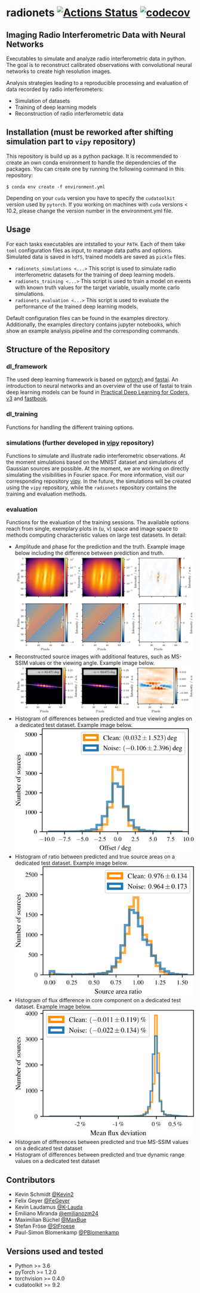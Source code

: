 # radionets [![Actions Status](https://github.com/radionets-project/radionets/workflows/CI/badge.svg)](https://github.com/radionets-project/radionets/actions) [![codecov](https://codecov.io/gh/radionets-project/radionets/branch/main/graph/badge.svg)](https://codecov.io/gh/radionets-project/radionets)



## Imaging Radio Interferometric Data with Neural Networks

Executables to simulate and analyze radio interferometric data in python. The goal is to reconstruct calibrated observations with convolutional neural networks to create high resolution images. 

Analysis strategies leading to a reproducible processing and evaluation of data recorded by radio interferometers:
* Simulation of datasets
* Training of deep learning models
* Reconstruction of radio interferometric data

## Installation (must be reworked after shifting simulation part to `vipy` repository)

This repository is build up as a python package. It is recommended to create an own conda environment to handle the dependencies of the packages. You can create one by running the following command in this repository:
```
$ conda env create -f environment.yml
```
Depending on your `cuda` version you have to specify the `cudatoolkit` version used by `pytorch`. If you working on machines with `cuda` versions < 10.2, please
change the version number in the environment.yml file.

## Usage

For each tasks executables are intstalled to your `PATH`. Each of them take `toml` configuration files as input, to manage data paths and options.
Simulated data is saved in `hdf5`, trained models are saved as `pickle` files.

* `radionets_simulations <...>`
  This script is used to simulate radio interferometric datasets for the training of deep learning models.
* `radionets_training <...>`
  This script is used to train a model on events with known truth
  values for the target variable, usually monte carlo simulations.
* `radionets_evaluation <...>`
  This script is used to evaluate the performance of the trained deep learning models.

Default configuration files can be found in the examples directory. Additionally, the examples directory contains jupyter notebooks, which show an example
analysis pipeline and the corresponding commands.

## Structure of the Repository

### dl_framework

The used deep learning framework is based on [pytorch](https://pytorch.org/) and [fastai](https://www.fast.ai/).
An introduction to neural networks and an overview of the use of fastai to train deep learning models can be found in [Practical Deep Learning for Coders, v3](https://course.fast.ai/index.html) and [fastbook](https://github.com/fastai/fastbook).

### dl_training

Functions for handling the different training options.

### simulations (further developed in [vipy](https://github.com/radionets-project/vipy) repository)

Functions to simulate and illustrate radio interferometric observations. At the moment simulations based on the MNIST dataset and 
simulations of Gaussian sources are possible. At the moment, we are working on directly simulating the visibilities in Fourier space.
For more information, visit our corresponding repository [vipy](https://github.com/radionets-project/vipy). In the future, the simulations will be created
using the `vipy` repository, while the `radionets` repository contains the training and evaluation methods.

### evaluation

Functions for the evaluation of the training sessions. The available options reach from single, exemplary plots in (u, v) space and image space to
methods computing characteristic values on large test datasets. In detail:

* Amplitude and phase for the prediction and the truth. Example image below including the difference between prediction and truth.
![](resources/amp_phase.png)
* Reconstructed source images with additional features, such as MS-SSIM values or the viewing angle. Example image below.
![](resources/source_plot.png)
* Histogram of differences between predicted and true viewing angles on a dedicated test dataset. Example image below.
![](resources/combined_jet_axis_cropped.png)
* Histogram of ratio between predicted and true source areas on a dedicated test dataset. Example image below.
![](resources/combined_hist_area.png)
* Histogram of flux difference in core component on a dedicated test dataset. Example image below.
![](resources/combined_hist_mean_diff.png)
* Histogram of differences between predicted and true MS-SSIM values on a dedicated test dataset
* Histogram of differences between predicted and true dynamic range values on a dedicated test dataset

## Contributors

* Kevin Schmidt [@Kevin2](https://github.com/Kevin2)
* Felix Geyer [@FeGeyer](https://github.com/FeGeyer)
* Kevin Laudamus [@K-Lauda](https://github.com/K-Lauda)
* Emiliano Miranda [@emilianozm24](https://github.com/emilianozm24)
* Maximilian Büchel [@MaxBue](https://github.com/MaxBue)
* Stefan Fröse [@StFroese](https://github.com/StFroese)
* Paul-Simon Blomenkamp [@PBlomenkamp](https://github.com/PBlomenkamp)

## Versions used and tested

* Python >= 3.6
* pyTorch >= 1.2.0
* torchvision >= 0.4.0
* cudatoolkit >= 9.2

